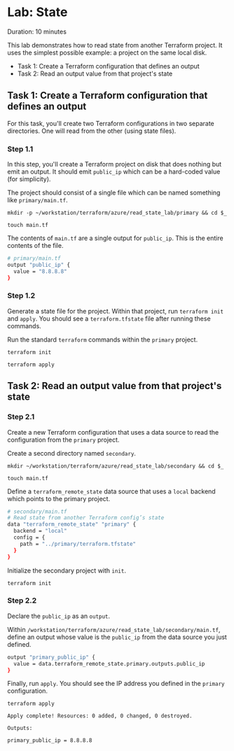 # Lab: State

Duration: 10 minutes

This lab demonstrates how to read state from another Terraform project. It uses the simplest possible example: a project on the same local disk.

- Task 1:  Create a Terraform configuration that defines an output
- Task 2:  Read an output value from that project's state

## Task 1: Create a Terraform configuration that defines an output

For this task, you'll create two Terraform configurations in two separate directories. One will read from the other (using state files).

### Step 1.1

In this step, you'll create a Terraform project on disk that does nothing but emit an output. It should emit `public_ip` which can be a hard-coded value (for simplicity).

The project should consist of a single file which can be named something like `primary/main.tf`.

```shell
mkdir -p ~/workstation/terraform/azure/read_state_lab/primary && cd $_
```

```shell
touch main.tf
```

The contents of `main.tf` are a single output for `public_ip`. This is the entire contents of the file.

```bash
# primary/main.tf
output "public_ip" {
  value = "8.8.8.8"
}
```

### Step 1.2

Generate a state file for the project. Within that project, run `terraform init` and `apply`. You should see a `terraform.tfstate` file after running these commands.

Run the standard `terraform` commands within the `primary` project.

```shell
terraform init
```

```shell
terraform apply
```

## Task 2: Read an output value from that project's state

### Step 2.1

Create a new Terraform configuration that uses a data source to read the configuration from the `primary` project.

Create a second directory named `secondary`.

```shell
mkdir ~/workstation/terraform/azure/read_state_lab/secondary && cd $_
```

```shell
touch main.tf
```

Define a `terraform_remote_state` data source that uses a `local` backend which points to the primary project.

```bash
# secondary/main.tf
# Read state from another Terraform config’s state
data "terraform_remote_state" "primary" {
  backend = "local"
  config = {
    path = "../primary/terraform.tfstate"
  }
}
```

Initialize the secondary project with `init`.

```shell
terraform init
```

### Step 2.2

Declare the `public_ip` as an `output`.

Within `/workstation/terraform/azure/read_state_lab/secondary/main.tf`, define an output whose value is the `public_ip` from the data source you just defined.

```bash
output "primary_public_ip" {
  value = data.terraform_remote_state.primary.outputs.public_ip
}
```

Finally, run `apply`. You should see the IP address you defined in the `primary` configuration.

```shell
terraform apply
```

```
Apply complete! Resources: 0 added, 0 changed, 0 destroyed.

Outputs:

primary_public_ip = 8.8.8.8
```
